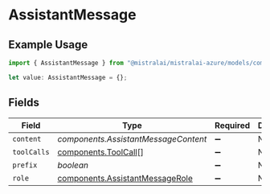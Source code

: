 # AssistantMessage

## Example Usage

```typescript
import { AssistantMessage } from "@mistralai/mistralai-azure/models/components";

let value: AssistantMessage = {};
```

## Fields

| Field                                                                              | Type                                                                               | Required                                                                           | Description                                                                        |
| ---------------------------------------------------------------------------------- | ---------------------------------------------------------------------------------- | ---------------------------------------------------------------------------------- | ---------------------------------------------------------------------------------- |
| `content`                                                                          | *components.AssistantMessageContent*                                               | :heavy_minus_sign:                                                                 | N/A                                                                                |
| `toolCalls`                                                                        | [components.ToolCall](../../models/components/toolcall.md)[]                       | :heavy_minus_sign:                                                                 | N/A                                                                                |
| `prefix`                                                                           | *boolean*                                                                          | :heavy_minus_sign:                                                                 | N/A                                                                                |
| `role`                                                                             | [components.AssistantMessageRole](../../models/components/assistantmessagerole.md) | :heavy_minus_sign:                                                                 | N/A                                                                                |